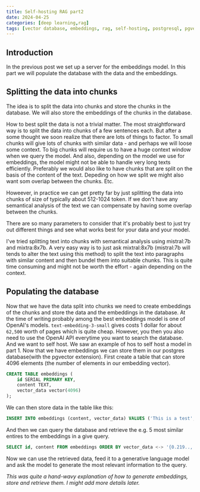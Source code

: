 ```yaml
---
title: Self-hosting RAG part2
date: 2024-04-25
categories: [deep learning,rag]
tags: [vector database, embeddings, rag, self-hosting, postgresql, pgvector]
---
```

    
## Introduction
In the previous post we set up a server for the embeddings model. In this part we will populate the database with the data and the embeddings.

## Splitting the data into chunks
The idea is to split the data into chunks and store the chunks in the database. We will also store the embeddings of the chunks in the database.

How to best split the data is not a trivial matter. The most straightforward way is to split the data into chunks of a few sentences each. But after a some thought we soon realize that there are lots of things to factor. To small chunks will give lots of chunks with similar data - and perhaps we will loose some context. To big chunks will require us to have a huge context window when we query the model. And also, depending on the model we use for embeddings, the model might not be able to handle very long texts efficiently. Preferably we would also like to have chunks that are split on the basis of the content of the text. Depeding on how we split we might also want som overlap between the chunks. Etc.

Howeever, in practice we can get pretty far by just splitting the data into chunks of size of typically about 512-1024 token. If we don't have any semantical analysis of the text we can compensate by having some overlap between the chunks.

There are so many parameters to consider that it's probably best to just try out different things and see what works best for your data and your model.

I've tried splitting text into chunks with semantical analysis using mistral:7b and mixtra:8x7b. A very easy way is to just ask mixtral:8x7b (mistral:7b will tends to alter the text using this method) to split the text into paragraphs with similar content and then bundel them into suitable chunks. This is quite time consuming and might not be worth the effort - again depending on the context.

## Populating the database
Now that we have the data split into chunks we need to create embeddings of the chunks and store the data and the embeddings in the database. At the time of writing probably among the best embeddings model is one of OpenAI's models. `text-embedding-3-small` gives costs 1 dollar for about `62,500` worth of pages which is quite cheap. However, you then you also need to use the OpenAI API everytime you want to search the database. And we want to self host. We saw an example of hos to self host a model in part 1. Now that we have embeddings we can store them in our postgres database(with the pgvector extension). First create a table that can store 4096 elements (the number of elements in our embedding vector).

```sql
CREATE TABLE embeddings (
    id SERIAL PRIMARY KEY,
    content TEXT,
    vector_data vector(4096)
);
```

We can then store data in the table like this:

```sql
INSERT INTO embeddings (content, vector_data) VALUES ('This is a test', '{0.219.., 0.193...}');
```

And then we can query the database and retrieve the e.g. 5 most similar entires to the embeddings in a give query.

```sql
SELECT id, content FROM embeddings ORDER BY vector_data <-> '{0.219.., 0.193...}' LIMIT 5;
```

Now we can use the retrieved data, feed it to a generative language model and ask the model to generate the most relevant information to the query.

*This was quite a hand-wavy explanation of how to generate embeddings, store and retrieve them. I might add more details later.*


